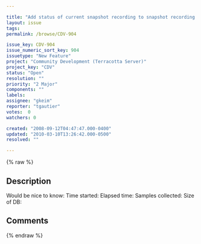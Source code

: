 ```yaml
---

title: "Add status of current snapshot recording to snapshot recording page"
layout: issue
tags: 
permalink: /browse/CDV-904

issue_key: CDV-904
issue_numeric_sort_key: 904
issuetype: "New Feature"
project: "Community Development (Terracotta Server)"
project_key: "CDV"
status: "Open"
resolution: ""
priority: "2 Major"
components: ""
labels: 
assignee: "gkeim"
reporter: "tgautier"
votes:  0
watchers: 0

created: "2008-09-12T04:47:47.000-0400"
updated: "2010-03-10T13:26:42.000-0500"
resolved: ""

---
```




{% raw %}



## Description

<div markdown="1" class="description">

Would be nice to know:
Time started:  <time>
Elapsed time: <hh mm ss>
Samples collected: <samples>
Size of DB: <size MB>

</div>

## Comments



{% endraw %}
